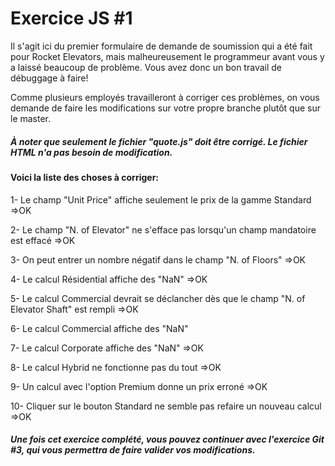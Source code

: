 # Exercice JS #1

Il s'agit ici du premier formulaire de demande de soumission qui a été fait pour Rocket Elevators, mais malheureusement le 
programmeur avant vous y a laissé beaucoup de problème. Vous avez donc un bon travail de débuggage à faire!

Comme plusieurs employés travailleront à corriger ces problèmes, on vous demande de faire les modifications sur votre propre branche plutôt que sur le master.

##### À noter que seulement le fichier "quote.js" doit être corrigé. Le fichier HTML n'a pas besoin de modification.

#### Voici la liste des choses à corriger:

1- Le champ "Unit Price" affiche seulement le prix de la gamme Standard =>OK

2- Le champ "N. of Elevator" ne s'efface pas lorsqu'un champ mandatoire est effacé =>OK

3- On peut entrer un nombre négatif dans le champ "N. of Floors" =>OK

4- Le calcul Résidential affiche des "NaN" =>OK

5- Le calcul Commercial devrait se déclancher dès que le champ "N. of Elevator Shaft" est rempli =>OK

6- Le calcul Commercial affiche des "NaN"

7- Le calcul Corporate affiche des "NaN" =>OK

8- Le calcul Hybrid ne fonctionne pas du tout =>OK

9- Un calcul avec l'option Premium donne un prix erroné =>OK

10- Cliquer sur le bouton Standard ne semble pas refaire un nouveau calcul =>OK

##### Une fois cet exercice complété, vous pouvez continuer avec l'exercice Git #3, qui vous permettra de faire valider vos modifications.

